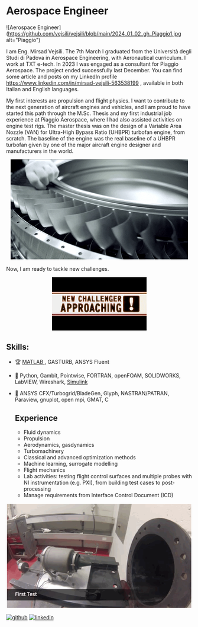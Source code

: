 # Aerospace Engineer
![Aerospace Engineer](https://github.com/vejsili/vejsili/blob/main/2024_01_02_gh_Piaggio1.jpg alt="Piaggio")

I am Eng. Mirsad Vejsili. The 7th March I graduated from the Università degli Studi di Padova in Aerospace Engineering, with Aeronautical curriculum. I work at TXT e-tech. In 2023 I was engaged as a consultant for Piaggio Aerospace. The project ended successfully last December. You can find some article and posts on my LinkedIn profile https://www.linkedin.com/in/mirsad-vejsili-563538199 , available in both Italian and English languages.

My first interests are propulsion and flight physics. I want to contribute to the next generation of aircraft engines and vehicles, and I am proud to have started this path through the M.Sc. Thesis and my first industrial job experience at Piaggio Aerospace, where I had also assisted activities on engine test rigs.
The master thesis was on the design of a Variable Area Nozzle (VAN) for Ultra-High Bypass Ratio (UHBPR) turbofan engine, from scratch. The baseline of the engine was the real baseline of a UHBPR turbofan given by one of the major aircraft engine designer and manufacturers in the world.
<p align="center">
  <img src="https://github.com/vejsili/vejsili/blob/main/giphy.gif">
</p>

Now, I am ready to tackle new challenges.
<p align="center">
  <img src="https://github.com/vejsili/vejsili/blob/main/tumblr_e450c41333cba82cc6ec0f2a4795315c_b8338fc2_500.webp" alt="Your Image Description" width=256 >
</p>





## Skills: 
* 🏆 [MATLAB ](https://github.com/vejsili/vejsili/blob/main/Vejsili_Mirsad_MATLAB.pdf), GASTURB, ANSYS Fluent
* 🔧 Python, Gambit, Pointwise, FORTRAN, openFOAM, SOLIDWORKS, LabVIEW, Wireshark, [Simulink](https://github.com/vejsili/voyager)
* 🔨 ANSYS CFX/Turbogrid/BladeGen, Glyph, NASTRAN/PATRAN, Paraview, gnuplot, open mpi, GMAT, C

  ## Experience
  * Fluid dynamics
  * Propulsion
  * Aerodynamics, gasdynamics
  * Turbomachinery
  * Classical and advanced optimization methods
  * Machine learning, surrogate modelling
  * Flight mechanics
  * Lab activities: testing flight control surfaces and multiple probes with NI instrumentation (e.g. PXI), from building test cases to post-processing 
  * Manage requirements from Interface Control Document (ICD) 

 <p align="center">
  <img src="https://github.com/vejsili/vejsili/blob/main/tumblr_no8onn3Sks1qk4ealo4_500.gif" >
</p>


[<img src='https://cdn.jsdelivr.net/npm/simple-icons@3.0.1/icons/github.svg' alt='github' height='40'>](https://github.com/vejsili)  [<img src='https://cdn.jsdelivr.net/npm/simple-icons@3.0.1/icons/linkedin.svg' alt='linkedin' height='40'>](https://www.linkedin.com/in/mirsad-vejsili-563538199)  

